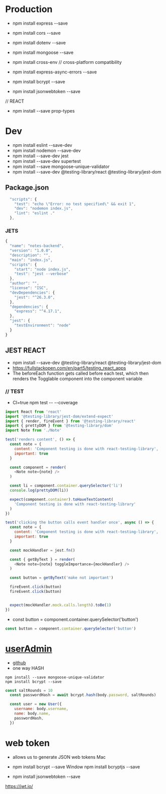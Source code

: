 # Production
- npm install express --save
- npm install cors --save
- npm install dotenv --save

- npm install mongoose --save
- npm install cross-env // cross-platform compatibility
- npm install express-async-errors --save
- npm install bcrypt --save
- npm install jsonwebtoken --save

// REACT
- npm install --save prop-types



# Dev
- npm install eslint --save-dev
- npm install nodemon --save-dev
- npm install --save-dev jest
- npm install --save-dev supertest
- npm install --save mongoose-unique-validator
- npm install --save-dev @testing-library/react @testing-library/jest-dom



## Package.json 
```js
  "scripts": {
    "test": "echo \"Error: no test specified\" && exit 1",
    "dev": "nodemon index.js",
    "lint": "eslint ."
  },
```

### JETS
```js
{
  "name": "notes-backend",
  "version": "1.0.0",
  "description": "",
  "main": "index.js",
  "scripts": {
    "start": "node index.js",
    "test": "jest --verbose"
  },
  "author": "",
  "license": "ISC",
  "devDependencies": {
    "jest": "^26.3.0",
  },
  "dependencies": {
    "express": "^4.17.1",
  },
  "jest": {
    "testEnvironment": "node"
  }
}
```

## JEST REACT
- npm install --save-dev @testing-library/react @testing-library/jest-dom
- https://fullstackopen.com/en/part5/testing_react_apps
- The beforeEach function gets called before each test, which then renders the Togglable component into the component variable

### // TEST
- CI=true npm test -- --coverage



```js
import React from 'react'
import '@testing-library/jest-dom/extend-expect'
import { render, fireEvent } from '@testing-library/react'
import { prettyDOM } from '@testing-library/dom'
import Note from './Note'

test('renders content', () => {
  const note = {
    content: 'Component testing is done with react-testing-library',
    important: true
  }

  const component = render(
    <Note note={note} />
  )

  const li = component.container.querySelector('li')
  console.log(prettyDOM(li))

  expect(component.container).toHaveTextContent(
    'Component testing is done with react-testing-library'
  )
})

test('clicking the button calls event handler once', async () => {
  const note = {
    content: 'Component testing is done with react-testing-library',
    important: true
  }

  const mockHandler = jest.fn()

  const { getByText } = render(
    <Note note={note} toggleImportance={mockHandler} />
  )

  const button = getByText('make not important')

  fireEvent.click(button)
  fireEvent.click(button)


  expect(mockHandler.mock.calls.length).toBe(1)
})
```
- const button = component.container.querySelector('button')

```js
const button = component.container.querySelector('button')
```


# [userAdmin](https://fullstackopen.com/en/part4/user_administration#populate)
- [github](https://github.com/kelektiv/node.bcrypt.js)
- one way HASH
```
npm install --save mongoose-unique-validator
npm install bcrypt --save
```

```js
const saltRounds = 10
  const passwordHash = await bcrypt.hash(body.password, saltRounds)

  const user = new User({
    username: body.username,
    name: body.name,
    passwordHash,
  })
```
# web token 
- allows us to generate JSON web tokens
 Mac 
- npm install bcrypt --save
 Window 
npm install bcryptjs --save 

- npm install jsonwebtoken --save

https://jwt.io/
